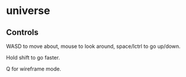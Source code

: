 # universe

## Controls

WASD to move about, mouse to look around, space/lctrl to go up/down.

Hold shift to go faster.

Q for wireframe mode.
